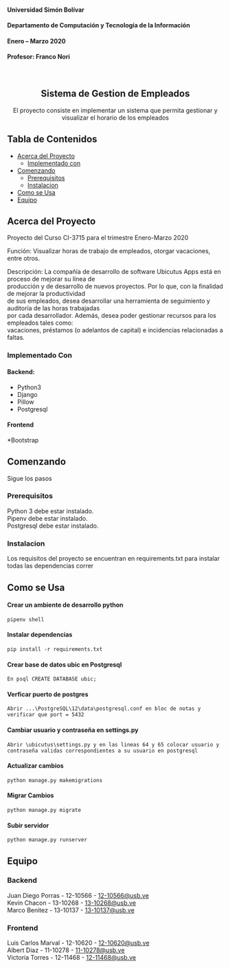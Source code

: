 #### Universidad Simón Bolívar
#### Departamento de Computación y Tecnología de la Información
#### Enero – Marzo 2020
#### Profesor: Franco Nori

<!-- PROJECT LOGO -->
<br />
<p align="center">

  <h2 align="center">Sistema de Gestion de Empleados</h2>

  <p align="center">
	El proyecto consiste en implementar un sistema que permita gestionar y visualizar el horario de los empleados
  </p>
</p>



<!-- TABLE OF CONTENTS -->
## Tabla de Contenidos

* [Acerca del Proyecto](#acerca-del-proyecto)
  * [Implementado con](#implementado-con)
* [Comenzando](#comenzando)
  * [Prerequisitos](#prerequisitos)
  * [Instalacion](#instalacion)
* [Como se Usa](#como-se-usa)
* [Equipo](#Equipo)



<!-- Acerca del Proyecto -->
## Acerca del Proyecto

  Proyecto del Curso CI-3715 para el trimestre Enero-Marzo 2020

  Función: Visualizar horas de trabajo de empleados, otorgar vacaciones, entre otros.

  Descripción: La compañía de desarrollo de software Ubicutus Apps está en proceso de mejorar su línea de <br>
    producción y de desarrollo de nuevos proyectos. Por lo que, con la finalidad de mejorar la productividad <br>
    de sus empleados, desea desarrollar una herramienta de seguimiento y auditoría de las horas trabajadas <br>
    por cada desarrollador. Además, desea poder gestionar recursos para los empleados tales como: <br>
    vacaciones, préstamos (o adelantos de capital) e incidencias relacionadas a faltas. <br>


### Implementado Con

#### Backend:

* Python3
* Django
* Pillow
* Postgresql

#### Frontend

*Bootstrap

## Comenzando

  Sigue los pasos

### Prerequisitos

Python 3 debe estar instalado. <br>
Pipenv debe estar instalado. <br>
Postgresql debe estar instalado. <br>

### Instalacion

Los requisitos del proyecto se encuentran en requirements.txt
para instalar todas las dependencias correr

<!-- USAGE EXAMPLES -->
## Como se Usa

#### Crear un ambiente de desarrollo python
`pipenv shell`

#### Instalar dependencias
`pip install -r requirements.txt`

#### Crear base de datos ubic en Postgresql
`En psql CREATE DATABASE ubic;`

#### Verficar puerto de postgres 
`Abrir ...\PostgreSQL\12\data\postgresql.conf en bloc de notas y verificar que port = 5432`

#### Cambiar usuario y contraseña en settings.py
`Abrir \ubicutus\settings.py y en las lineas 64 y 65 colocar usuario y contraseña validas correspondientes a su usuario en postgresql`

#### Actualizar cambios
`python manage.py makemigrations`

#### Migrar Cambios
`python manage.py migrate`

#### Subir servidor
`python manage.py runserver`

<!-- CONTACT -->
## Equipo

### Backend

Juan Diego Porras - 12-10566 - 12-10566@usb.ve <br>
Kevin Chacon - 13-10268 - 13-10268@usb.ve <br>
Marco Benitez - 13-10137 - 13-10137@usb.ve <br>

### Frontend

Luis Carlos Marval - 12-10620 - 12-10620@usb.ve  <br>
Albert Diaz - 11-10278 - 11-10278@usb.ve <br>
Victoria Torres - 12-11468 - 12-11468@usb.ve <br>
